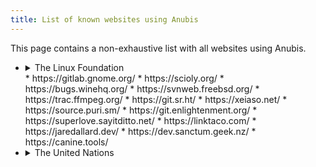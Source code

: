```yaml
---
title: List of known websites using Anubis
---
```


This page contains a non-exhaustive list with all websites using Anubis.

* <details>
  <summary>The Linux Foundation</summary>
  
  * https://git.kernel.org/
  * https://lore.kernel.org/
  </details>
  * https://gitlab.gnome.org/
  * https://scioly.org/
  * https://bugs.winehq.org/
  * https://svnweb.freebsd.org/
  * https://trac.ffmpeg.org/
  * https://git.sr.ht/
  * https://xeiaso.net/
  * https://source.puri.sm/
  * https://git.enlightenment.org/
  * https://superlove.sayitditto.net/
  * https://linktaco.com/
  * https://jaredallard.dev/
  * https://dev.sanctum.geek.nz/
  * https://canine.tools/
* <details>
  <summary>The United Nations</summary>
  
  * https://policytoolbox.iiep.unesco.org/
  </details>